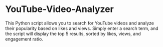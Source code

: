 # YouTube-Video-Analyzer
This Python script allows you to search for YouTube videos and analyze their popularity based on likes and views. Simply enter a search term, and the script will display the top 5 results, sorted by likes, views, and engagement ratio.

